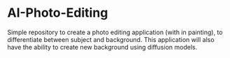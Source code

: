 # AI-Photo-Editing
Simple repository to create a photo editing application (with in painting), to differentiate between subject and background. This application will also have the ability to create new background using diffusion models.
